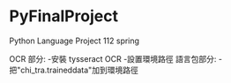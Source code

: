 # PyFinalProject

Python Language Project 112 spring

OCR 部分: 
  -安裝 tysseract OCR 
  -設置環境路徑
語言包部分: 
  -把"chi_tra.traineddata"加到環境路徑
